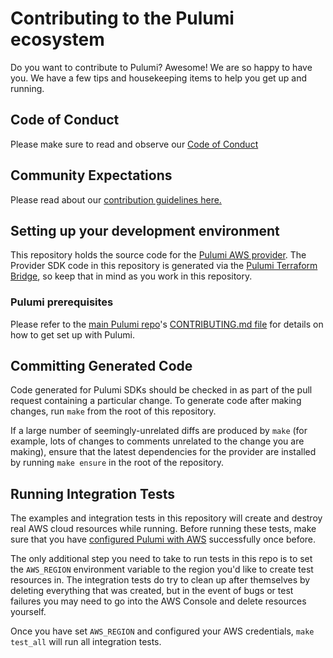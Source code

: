 # Contributing to the Pulumi ecosystem

Do you want to contribute to Pulumi? Awesome! We are so happy to have you.
We have a few tips and housekeeping items to help you get up and running.

## Code of Conduct

Please make sure to read and observe our [Code of Conduct](./CODE-OF-CONDUCT.md)

## Community Expectations

Please read about our [contribution guidelines here.](https://github.com/pulumi/pulumi/blob/master/CONTRIBUTING.md#communications)

## Setting up your development environment

This repository holds the source code for the [Pulumi AWS provider](https://www.pulumi.com/registry/packages/aws/). The Provider SDK code in this repository is generated via the [Pulumi Terraform Bridge](https://github.com/pulumi/pulumi-terraform-bridge), so keep that in mind as you work in this repository.

### Pulumi prerequisites

Please refer to the [main Pulumi repo](https://github.com/pulumi/pulumi/)'s [CONTRIBUTING.md file](
https://github.com/pulumi/pulumi/blob/master/CONTRIBUTING.md#developing) for details on how to get set up with Pulumi.

## Committing Generated Code

Code generated for Pulumi SDKs should be checked in as part of the pull request containing a
particular change. To generate code after making changes, run `make` from the root of this
repository.

If a large number of seemingly-unrelated diffs are produced by `make` (for example, lots of changes
to comments unrelated to the change you are making), ensure that the latest dependencies for the
provider are installed by running `make ensure` in the root of the repository.

## Running Integration Tests

The examples and integration tests in this repository will create and destroy real AWS
cloud resources while running. Before running these tests, make sure that you have
[configured Pulumi with AWS](https://pulumi.io/install/aws.html) successfully once before.

The only additional step you need to take to run tests in this repo is to set the
`AWS_REGION` environment variable to the region you'd like to create test resources in.
The integration tests do try to clean up after themselves by deleting everything that was
created, but in the event of bugs or test failures you may need to go into the AWS Console
and delete resources yourself.

Once you have set `AWS_REGION` and configured your AWS credentials, `make test_all` will run all integration tests.
